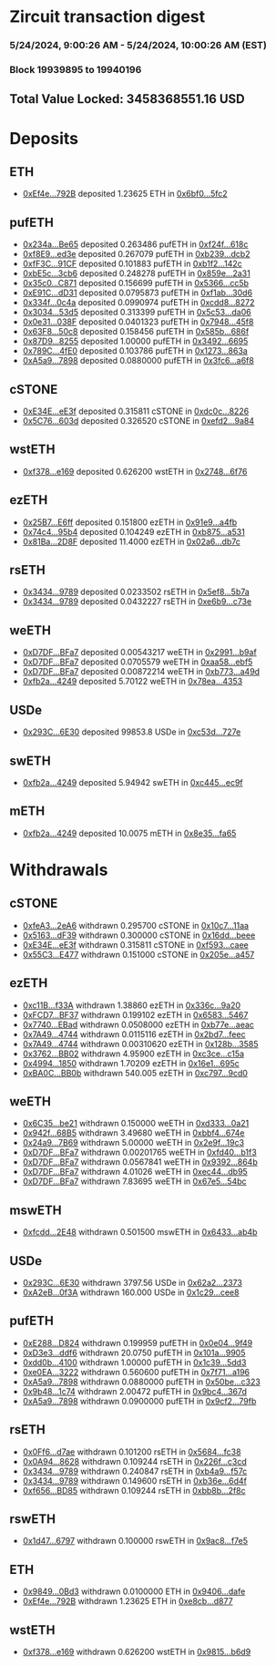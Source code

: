 # Zircuit transaction digest
### 5/24/2024, 9:00:26 AM - 5/24/2024, 10:00:26 AM (EST)
### Block 19939895 to 19940196

## Total Value Locked: 3458368551.16 USD

# Deposits
## ETH
- [0xEf4e...792B](https://etherscan.io/address/0xEf4e948f23FaE1Fd0F66d4c1274568A72214792B) deposited 1.23625 ETH in [0x6bf0...5fc2](https://etherscan.io/tx/0xEf4e948f23FaE1Fd0F66d4c1274568A72214792B)
## pufETH
- [0x234a...Be65](https://etherscan.io/address/0x234a27046EA6Ab87AddAD3CbFEBA77e5B856Be65) deposited 0.263486 pufETH in [0xf24f...618c](https://etherscan.io/tx/0x234a27046EA6Ab87AddAD3CbFEBA77e5B856Be65)
- [0xf8E9...ed3e](https://etherscan.io/address/0xf8E9129a6E0E7e626e89299540ebdF045564ed3e) deposited 0.267079 pufETH in [0xb239...dcb2](https://etherscan.io/tx/0xf8E9129a6E0E7e626e89299540ebdF045564ed3e)
- [0xfF3C...91CF](https://etherscan.io/address/0xfF3C6D0a92b96F67cc3D53F8Ab5667F068c491CF) deposited 0.101883 pufETH in [0xb1f2...142c](https://etherscan.io/tx/0xfF3C6D0a92b96F67cc3D53F8Ab5667F068c491CF)
- [0xbE5c...3cb6](https://etherscan.io/address/0xbE5cDfA2b8B2743583166e77C1dD288405493cb6) deposited 0.248278 pufETH in [0x859e...2a31](https://etherscan.io/tx/0xbE5cDfA2b8B2743583166e77C1dD288405493cb6)
- [0x35c0...C871](https://etherscan.io/address/0x35c00F735d5eD72AC7c640c777D8ADa612BeC871) deposited 0.156699 pufETH in [0x5366...cc5b](https://etherscan.io/tx/0x35c00F735d5eD72AC7c640c777D8ADa612BeC871)
- [0xE91C...dD31](https://etherscan.io/address/0xE91C5fEBE26A3dD39b115CEEf6de2D59319DdD31) deposited 0.0795873 pufETH in [0xf1ab...30d6](https://etherscan.io/tx/0xE91C5fEBE26A3dD39b115CEEf6de2D59319DdD31)
- [0x334f...0c4a](https://etherscan.io/address/0x334feB20da6a01ef5274640706751Adf2FEc0c4a) deposited 0.0990974 pufETH in [0xcdd8...8272](https://etherscan.io/tx/0x334feB20da6a01ef5274640706751Adf2FEc0c4a)
- [0x3034...53d5](https://etherscan.io/address/0x303481B279bF9879E03B61709a849Db64dB653d5) deposited 0.313399 pufETH in [0x5c53...da06](https://etherscan.io/tx/0x303481B279bF9879E03B61709a849Db64dB653d5)
- [0x0e31...038F](https://etherscan.io/address/0x0e316E8Cc15edde3B6227FFB9341DF42438A038F) deposited 0.0401323 pufETH in [0x7948...45f8](https://etherscan.io/tx/0x0e316E8Cc15edde3B6227FFB9341DF42438A038F)
- [0x63F8...50c8](https://etherscan.io/address/0x63F8c69F2E8697c04Cd053A1DCbC38Da5Bef50c8) deposited 0.158456 pufETH in [0x585b...686f](https://etherscan.io/tx/0x63F8c69F2E8697c04Cd053A1DCbC38Da5Bef50c8)
- [0x87D9...8255](https://etherscan.io/address/0x87D92111d0C2D71deE524344789C114242848255) deposited 1.00000 pufETH in [0x3492...6695](https://etherscan.io/tx/0x87D92111d0C2D71deE524344789C114242848255)
- [0x789C...4fE0](https://etherscan.io/address/0x789C5eFB90d91c50A79608B7B9D3F2a1C51a4fE0) deposited 0.103786 pufETH in [0x1273...863a](https://etherscan.io/tx/0x789C5eFB90d91c50A79608B7B9D3F2a1C51a4fE0)
- [0xA5a9...7898](https://etherscan.io/address/0xA5a9CF3b8826169FD195b15A34a5f3d6E91d7898) deposited 0.0880000 pufETH in [0x3fc6...a6f8](https://etherscan.io/tx/0xA5a9CF3b8826169FD195b15A34a5f3d6E91d7898)
## cSTONE
- [0xE34E...eE3f](https://etherscan.io/address/0xE34E816b8995812ea7CA12BAf79Ae3aF2567eE3f) deposited 0.315811 cSTONE in [0xdc0c...8226](https://etherscan.io/tx/0xE34E816b8995812ea7CA12BAf79Ae3aF2567eE3f)
- [0x5C76...603d](https://etherscan.io/address/0x5C7659498bFD71B179E5Ca404EbC90827DcF603d) deposited 0.326520 cSTONE in [0xefd2...9a84](https://etherscan.io/tx/0x5C7659498bFD71B179E5Ca404EbC90827DcF603d)
## wstETH
- [0xf378...e169](https://etherscan.io/address/0xf378702A03a8B2A229607c040f392a18a035e169) deposited 0.626200 wstETH in [0x2748...6f76](https://etherscan.io/tx/0xf378702A03a8B2A229607c040f392a18a035e169)
## ezETH
- [0x25B7...E6ff](https://etherscan.io/address/0x25B7161444B48b5d970E872Afad57ff21F32E6ff) deposited 0.151800 ezETH in [0x91e9...a4fb](https://etherscan.io/tx/0x25B7161444B48b5d970E872Afad57ff21F32E6ff)
- [0x74c4...95b4](https://etherscan.io/address/0x74c4230A6EE3c8FD48C2699D3605B647502f95b4) deposited 0.104249 ezETH in [0xb875...a531](https://etherscan.io/tx/0x74c4230A6EE3c8FD48C2699D3605B647502f95b4)
- [0x81Ba...2D8F](https://etherscan.io/address/0x81Ba93B26bCe8cA5d649B6607DF15E6D45462D8F) deposited 11.4000 ezETH in [0x02a6...db7c](https://etherscan.io/tx/0x81Ba93B26bCe8cA5d649B6607DF15E6D45462D8F)
## rsETH
- [0x3434...9789](https://etherscan.io/address/0x34349c5569e7B846c3558961552D2202760A9789) deposited 0.0233502 rsETH in [0x5ef8...5b7a](https://etherscan.io/tx/0x34349c5569e7B846c3558961552D2202760A9789)
- [0x3434...9789](https://etherscan.io/address/0x34349c5569e7B846c3558961552D2202760A9789) deposited 0.0432227 rsETH in [0xe6b9...c73e](https://etherscan.io/tx/0x34349c5569e7B846c3558961552D2202760A9789)
## weETH
- [0xD7DF...BFa7](https://etherscan.io/address/0xD7DF7E085214743530afF339aFC420c7c720BFa7) deposited 0.00543217 weETH in [0x2991...b9af](https://etherscan.io/tx/0xD7DF7E085214743530afF339aFC420c7c720BFa7)
- [0xD7DF...BFa7](https://etherscan.io/address/0xD7DF7E085214743530afF339aFC420c7c720BFa7) deposited 0.0705579 weETH in [0xaa58...ebf5](https://etherscan.io/tx/0xD7DF7E085214743530afF339aFC420c7c720BFa7)
- [0xD7DF...BFa7](https://etherscan.io/address/0xD7DF7E085214743530afF339aFC420c7c720BFa7) deposited 0.00872214 weETH in [0xb773...a49d](https://etherscan.io/tx/0xD7DF7E085214743530afF339aFC420c7c720BFa7)
- [0xfb2a...4249](https://etherscan.io/address/0xfb2afDd0f4f1E190Dd5B4C03A1eF3e3916db4249) deposited 5.70122 weETH in [0x78ea...4353](https://etherscan.io/tx/0xfb2afDd0f4f1E190Dd5B4C03A1eF3e3916db4249)
## USDe
- [0x293C...6E30](https://etherscan.io/address/0x293C6937D8D82e05B01335F7B33FBA0c8e256E30) deposited 99853.8 USDe in [0xc53d...727e](https://etherscan.io/tx/0x293C6937D8D82e05B01335F7B33FBA0c8e256E30)
## swETH
- [0xfb2a...4249](https://etherscan.io/address/0xfb2afDd0f4f1E190Dd5B4C03A1eF3e3916db4249) deposited 5.94942 swETH in [0xc445...ec9f](https://etherscan.io/tx/0xfb2afDd0f4f1E190Dd5B4C03A1eF3e3916db4249)
## mETH
- [0xfb2a...4249](https://etherscan.io/address/0xfb2afDd0f4f1E190Dd5B4C03A1eF3e3916db4249) deposited 10.0075 mETH in [0x8e35...fa65](https://etherscan.io/tx/0xfb2afDd0f4f1E190Dd5B4C03A1eF3e3916db4249)
# Withdrawals
## cSTONE
- [0xfeA3...2eA6](https://etherscan.io/address/0xfeA387aE329A12C7Ea1Ed651c1C9Ec28D4192eA6) withdrawn 0.295700 cSTONE in [0x10c7...11aa](https://etherscan.io/tx/0xfeA387aE329A12C7Ea1Ed651c1C9Ec28D4192eA6)
- [0x5163...dF39](https://etherscan.io/address/0x516331Aad86c407DA13daa220f27587ba9E0dF39) withdrawn 0.300000 cSTONE in [0x16dd...beee](https://etherscan.io/tx/0x516331Aad86c407DA13daa220f27587ba9E0dF39)
- [0xE34E...eE3f](https://etherscan.io/address/0xE34E816b8995812ea7CA12BAf79Ae3aF2567eE3f) withdrawn 0.315811 cSTONE in [0xf593...caee](https://etherscan.io/tx/0xE34E816b8995812ea7CA12BAf79Ae3aF2567eE3f)
- [0x55C3...E477](https://etherscan.io/address/0x55C3e5aCa1ea88BA0fc467777F5Be07eF699E477) withdrawn 0.151000 cSTONE in [0x205e...a457](https://etherscan.io/tx/0x55C3e5aCa1ea88BA0fc467777F5Be07eF699E477)
## ezETH
- [0xc11B...f33A](https://etherscan.io/address/0xc11B765AFA61a10C9B565BfCB8fA30704F57f33A) withdrawn 1.38860 ezETH in [0x336c...9a20](https://etherscan.io/tx/0xc11B765AFA61a10C9B565BfCB8fA30704F57f33A)
- [0xFCD7...BF37](https://etherscan.io/address/0xFCD7B93A7b3F4f1276F1E89b63d22f1Ef4B4BF37) withdrawn 0.199102 ezETH in [0x6583...5467](https://etherscan.io/tx/0xFCD7B93A7b3F4f1276F1E89b63d22f1Ef4B4BF37)
- [0x7740...EBad](https://etherscan.io/address/0x774041A6Cbd48320Af25C95286d8520Da2c0EBad) withdrawn 0.0508000 ezETH in [0xb77e...aeac](https://etherscan.io/tx/0x774041A6Cbd48320Af25C95286d8520Da2c0EBad)
- [0x7A49...4744](https://etherscan.io/address/0x7A493Be5c2ce014cD049Bf178a1ac0Db1B434744) withdrawn 0.0115116 ezETH in [0x2bd7...feec](https://etherscan.io/tx/0x7A493Be5c2ce014cD049Bf178a1ac0Db1B434744)
- [0x7A49...4744](https://etherscan.io/address/0x7A493Be5c2ce014cD049Bf178a1ac0Db1B434744) withdrawn 0.00310620 ezETH in [0x128b...3585](https://etherscan.io/tx/0x7A493Be5c2ce014cD049Bf178a1ac0Db1B434744)
- [0x3762...BB02](https://etherscan.io/address/0x37627d73bC5fdEaaD86d86E44072393a8a35BB02) withdrawn 4.95900 ezETH in [0xc3ce...c15a](https://etherscan.io/tx/0x37627d73bC5fdEaaD86d86E44072393a8a35BB02)
- [0x4994...1850](https://etherscan.io/address/0x49942893fc402b2483EEBc8B57064fE9C5431850) withdrawn 1.70209 ezETH in [0x16e1...695c](https://etherscan.io/tx/0x49942893fc402b2483EEBc8B57064fE9C5431850)
- [0xBA0C...BB0b](https://etherscan.io/address/0xBA0C80a3CAB48B165F46779dF69c8AcD5339BB0b) withdrawn 540.005 ezETH in [0xc797...9cd0](https://etherscan.io/tx/0xBA0C80a3CAB48B165F46779dF69c8AcD5339BB0b)
## weETH
- [0x6C35...be21](https://etherscan.io/address/0x6C35e1251e0C1DE1CECbFF6B29b7b202Cd60be21) withdrawn 0.150000 weETH in [0xd333...0a21](https://etherscan.io/tx/0x6C35e1251e0C1DE1CECbFF6B29b7b202Cd60be21)
- [0x942f...68B5](https://etherscan.io/address/0x942fEC89e62C34Ecfb26694654bEC567FBDF68B5) withdrawn 3.49680 weETH in [0xbbf4...674e](https://etherscan.io/tx/0x942fEC89e62C34Ecfb26694654bEC567FBDF68B5)
- [0x24a9...7B69](https://etherscan.io/address/0x24a90dcda731E43b464c9A60DB5d90E2fc717B69) withdrawn 5.00000 weETH in [0x2e9f...19c3](https://etherscan.io/tx/0x24a90dcda731E43b464c9A60DB5d90E2fc717B69)
- [0xD7DF...BFa7](https://etherscan.io/address/0xD7DF7E085214743530afF339aFC420c7c720BFa7) withdrawn 0.00201765 weETH in [0xfd40...b1f3](https://etherscan.io/tx/0xD7DF7E085214743530afF339aFC420c7c720BFa7)
- [0xD7DF...BFa7](https://etherscan.io/address/0xD7DF7E085214743530afF339aFC420c7c720BFa7) withdrawn 0.0567841 weETH in [0x9392...864b](https://etherscan.io/tx/0xD7DF7E085214743530afF339aFC420c7c720BFa7)
- [0xD7DF...BFa7](https://etherscan.io/address/0xD7DF7E085214743530afF339aFC420c7c720BFa7) withdrawn 4.01026 weETH in [0xec44...db95](https://etherscan.io/tx/0xD7DF7E085214743530afF339aFC420c7c720BFa7)
- [0xD7DF...BFa7](https://etherscan.io/address/0xD7DF7E085214743530afF339aFC420c7c720BFa7) withdrawn 7.83695 weETH in [0x67e5...54bc](https://etherscan.io/tx/0xD7DF7E085214743530afF339aFC420c7c720BFa7)
## mswETH
- [0xfcdd...2E48](https://etherscan.io/address/0xfcdd6d25ae394746E4c74610AeE215aAa4fD2E48) withdrawn 0.501500 mswETH in [0x6433...ab4b](https://etherscan.io/tx/0xfcdd6d25ae394746E4c74610AeE215aAa4fD2E48)
## USDe
- [0x293C...6E30](https://etherscan.io/address/0x293C6937D8D82e05B01335F7B33FBA0c8e256E30) withdrawn 3797.56 USDe in [0x62a2...2373](https://etherscan.io/tx/0x293C6937D8D82e05B01335F7B33FBA0c8e256E30)
- [0xA2eB...0f3A](https://etherscan.io/address/0xA2eBcE9e8FB7580F4D36a201f967FCfdDFcb0f3A) withdrawn 160.000 USDe in [0x1c29...cee8](https://etherscan.io/tx/0xA2eBcE9e8FB7580F4D36a201f967FCfdDFcb0f3A)
## pufETH
- [0xE288...D824](https://etherscan.io/address/0xE288B5Fb1eC2F720B3295dF3af435F023469D824) withdrawn 0.199959 pufETH in [0x0e04...9f49](https://etherscan.io/tx/0xE288B5Fb1eC2F720B3295dF3af435F023469D824)
- [0xD3e3...ddf6](https://etherscan.io/address/0xD3e3ece7aA0e799FC9bD48319Db9A8b71eabddf6) withdrawn 20.0750 pufETH in [0x101a...9905](https://etherscan.io/tx/0xD3e3ece7aA0e799FC9bD48319Db9A8b71eabddf6)
- [0xdd0b...4100](https://etherscan.io/address/0xdd0bba96188F6Bf2335D4B019EEd6d948ab04100) withdrawn 1.00000 pufETH in [0x1c39...5dd3](https://etherscan.io/tx/0xdd0bba96188F6Bf2335D4B019EEd6d948ab04100)
- [0xe0EA...3222](https://etherscan.io/address/0xe0EA08d669dEB5ccBE3Df4cAFDD55b201C6d3222) withdrawn 0.560600 pufETH in [0x7f71...a196](https://etherscan.io/tx/0xe0EA08d669dEB5ccBE3Df4cAFDD55b201C6d3222)
- [0xA5a9...7898](https://etherscan.io/address/0xA5a9CF3b8826169FD195b15A34a5f3d6E91d7898) withdrawn 0.0880000 pufETH in [0x50be...c323](https://etherscan.io/tx/0xA5a9CF3b8826169FD195b15A34a5f3d6E91d7898)
- [0x9b48...1c74](https://etherscan.io/address/0x9b484A9A0e68E050FEA9d757451d4CA2e0D91c74) withdrawn 2.00472 pufETH in [0x9bc4...367d](https://etherscan.io/tx/0x9b484A9A0e68E050FEA9d757451d4CA2e0D91c74)
- [0xA5a9...7898](https://etherscan.io/address/0xA5a9CF3b8826169FD195b15A34a5f3d6E91d7898) withdrawn 0.0900000 pufETH in [0x9cf2...79fb](https://etherscan.io/tx/0xA5a9CF3b8826169FD195b15A34a5f3d6E91d7898)
## rsETH
- [0x0Ff6...d7ae](https://etherscan.io/address/0x0Ff66005ec77845aB5EebC5Cf7Ff9b5b4FF2d7ae) withdrawn 0.101200 rsETH in [0x5684...fc38](https://etherscan.io/tx/0x0Ff66005ec77845aB5EebC5Cf7Ff9b5b4FF2d7ae)
- [0x0A94...8628](https://etherscan.io/address/0x0A9425B6c93B2447fcbD33E9C28b397Bf49E8628) withdrawn 0.109244 rsETH in [0x226f...c3cd](https://etherscan.io/tx/0x0A9425B6c93B2447fcbD33E9C28b397Bf49E8628)
- [0x3434...9789](https://etherscan.io/address/0x34349c5569e7B846c3558961552D2202760A9789) withdrawn 0.240847 rsETH in [0xb4a9...f57c](https://etherscan.io/tx/0x34349c5569e7B846c3558961552D2202760A9789)
- [0x3434...9789](https://etherscan.io/address/0x34349c5569e7B846c3558961552D2202760A9789) withdrawn 0.149600 rsETH in [0xb36e...6d4f](https://etherscan.io/tx/0x34349c5569e7B846c3558961552D2202760A9789)
- [0xf656...BD85](https://etherscan.io/address/0xf656245770d82368C5f6B6a9C2f0e0D7997dBD85) withdrawn 0.109244 rsETH in [0xbb8b...2f8c](https://etherscan.io/tx/0xf656245770d82368C5f6B6a9C2f0e0D7997dBD85)
## rswETH
- [0x1d47...6797](https://etherscan.io/address/0x1d4725934C3E54fbd9DF4FEA34FD2A34bEed6797) withdrawn 0.100000 rswETH in [0x9ac8...f7e5](https://etherscan.io/tx/0x1d4725934C3E54fbd9DF4FEA34FD2A34bEed6797)
## ETH
- [0x9849...0Bd3](https://etherscan.io/address/0x98499172868b8a30d5FaF9378FA874D076F90Bd3) withdrawn 0.0100000 ETH in [0x9406...dafe](https://etherscan.io/tx/0x98499172868b8a30d5FaF9378FA874D076F90Bd3)
- [0xEf4e...792B](https://etherscan.io/address/0xEf4e948f23FaE1Fd0F66d4c1274568A72214792B) withdrawn 1.23625 ETH in [0xe8cb...d877](https://etherscan.io/tx/0xEf4e948f23FaE1Fd0F66d4c1274568A72214792B)
## wstETH
- [0xf378...e169](https://etherscan.io/address/0xf378702A03a8B2A229607c040f392a18a035e169) withdrawn 0.626200 wstETH in [0x9815...b6d9](https://etherscan.io/tx/0xf378702A03a8B2A229607c040f392a18a035e169)
